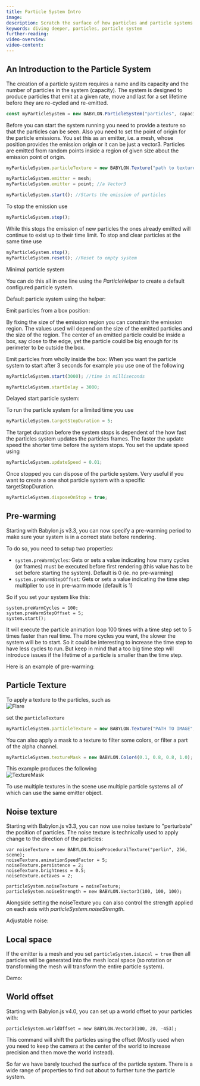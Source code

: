 ```yaml
---
title: Particle System Intro
image: 
description: Scratch the surface of how particles and particle systems work in Babylon.js.
keywords: diving deeper, particles, particle system
further-reading:
video-overview:
video-content:
---
```


## An Introduction to the Particle System

The creation of a particle system requires a name and its capacity and the number of particles in the system (capacity). The system is designed to produce particles that emit at a given rate, move and last for a set lifetime before they are re-cycled and re-emitted.

```javascript
const myParticleSystem = new BABYLON.ParticleSystem("particles", capacity, scene); //scene is optional and defaults to the current scene
```

Before you can start the system running you need to provide a texture so that the particles can be seen. Also you need to set the point of origin for the particle emissions. You set this as an emitter, i.e. a mesh, whose position provides the emission origin or it can be just a vector3. Particles are emitted from random points inside a region of given size about the emission point of origin.

```javascript
myParticleSystem.particleTexture = new BABYLON.Texture("path to texture");

myParticleSystem.emitter = mesh;
myParticleSystem.emitter = point; //a Vector3

myParticleSystem.start(); //Starts the emission of particles
```

To stop the emission use
```javascript
myParticleSystem.stop();
```
While this stops the emission of new particles the ones already emitted will continue to exist up to their time limit.  To stop and clear particles at the same time use

```javascript
myParticleSystem.stop();
myParticleSystem.reset(); //Reset to empty system
```
Minimal particle system <Playground id="#0K3AQ2#3" title="Minimal Particle System" description="Simple example of creating a minimal particle system."/>

You can do this all in one line using the *ParticleHelper* to create a default configured particle system.

Default particle system using the helper: <Playground id="#0K3AQ2#4" title="Default Particle System Using The Helper" description="Simple example of using the particle helper to create the default particle system."/>

Emit particles from a box position: <Playground id="#0K3AQ2#5 " title="Emit Particles From a Box Position" description="Simple example showing how to set a particle emission point to a box's position."/>

By fixing the size of the emission region you can constrain the emission region. The values used will depend on the size of the emitted particles and the size of the region. The center of an emitted particle could be inside a box, say close to the edge, yet the particle could be big enough for its perimeter to be outside the box.

Emit particles from wholly inside the box: <Playground id="#0K3AQ2#7 " title="Emit Particles From Completely Inside a Box" description="Simple example showing how to make particles emit from completely inside of a box."/>
When you want the particle system to start after 3 seconds for example you use one of the following

```javascript
myParticleSystem.start(3000); //time in milliseconds

myParticleSystem.startDelay = 3000;
```

Delayed start particle system: <Playground id="#0K3AQ2#8" title="Particle System With a Delayed Start" description="Simple example showing how to create a particle system and delay its start."/>

To run the particle system for a limited time you use 
```javascript
myParticleSystem.targetStopDuration = 5;
```
The target duration before the system stops is dependent of the how fast the particles system updates the particles frames. The faster the update speed the shorter time before the system stops. You set the update speed using
```javascript
myParticleSystem.updateSpeed = 0.01;
```

Once stopped you can dispose of the particle system. Very useful if you want to create a one shot particle system with a specific targetStopDuration.

```javascript
myParticleSystem.disposeOnStop = true;
```

## Pre-warming
Starting with Babylon.js v3.3, you can now specify a pre-warming period to make sure your system is in a correct state before rendering.

To do so, you need to setup two properties:
- `system.preWarmCycles`: Gets or sets a value indicating how many cycles (or frames) must be executed before first rendering (this value has to be set before starting the system). Default is 0 (ie. no pre-warming)
- `system.preWarmStepOffset`: Gets or sets a value indicating the time step multiplier to use in pre-warm mode (default is 1)

So if you set your system like this:

```
system.preWarmCycles = 100;
system.preWarmStepOffset = 5;
system.start();
```

It will execute the particle animation loop 100 times with a time step set to 5 times faster than real time. The more cycles you want, the slower the system will be to start. So it could be interesting to increase the time step to have less cycles to run. But keep in mind that a too big time step will introduce issues if the lifetime of a particle is smaller than the time step.

Here is an example of pre-warming: <Playground id="#MX2Z99#8" title="Particle Pre-Warming Example" description="Simple example of pre warming particles."/>

## Particle Texture 
To apply a texture to the particles, such as  
![Flare](/img/how_to/Particles/Flare.png)

set the `particleTexture`

```javascript
myParticleSystem.particleTexture = new BABYLON.Texture("PATH TO IMAGE", scene);
```

You can also apply a mask to a texture to filter some colors, or filter a part of the alpha channel.

```javascript
myParticleSystem.textureMask = new BABYLON.Color4(0.1, 0.8, 0.8, 1.0);
```

This example produces the following  
![TextureMask](/img/how_to/Particles/12-1.png)

To use multiple textures in the scene use multiple particle systems all of which can use the same emitter object.

## Noise texture
Starting with Babylon.js v3.3, you can now use noise texture to "perturbate" the position of particles. The noise texture is technically used to apply change to the direction of the particles:

```
var noiseTexture = new BABYLON.NoiseProceduralTexture("perlin", 256, scene);
noiseTexture.animationSpeedFactor = 5;
noiseTexture.persistence = 2;
noiseTexture.brightness = 0.5;
noiseTexture.octaves = 2;

particleSystem.noiseTexture = noiseTexture;
particleSystem.noiseStrength = new BABYLON.Vector3(100, 100, 100);
```

Alongside setting the noiseTexture you can also control the strength applied on each axis with *particleSystem.noiseStrength*.

Adjustable noise: <Playground id="#R1JWLA#3" title="Changing Particle Direction With Noise" description="Simple example of changing particle direction based on a noise texture."/>

## Local space

If the emitter is a mesh and you set `particleSystem.isLocal = true` then all particles will be generated into the mesh local space (so rotation or transforming the mesh will transform the entire particle system).

Demo: <Playground id="#LNRAI3" title="Particles In Local Space" description="Simple example showing how to make particles emit in local space."/>

## World offset
Starting with Babylon.js v4.0, you can set up a world offset to your particles with:
```
particleSystem.worldOffset = new BABYLON.Vector3(100, 20, -453);
```

This command will shift the particles using the offset (Mostly used when you need to keep the camera at the center of the world to increase precision and then move the world instead).


So far we have barely touched the surface of the particle system. There is a wide range of properties to find out about to further tune the particle system.
